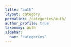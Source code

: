 ```yaml
---
title: "auth"
layout: category
permalink: /categories/auth/
author_profile: true
taxonomy: auth
sidebar:
  nav: "categories"
---
```

